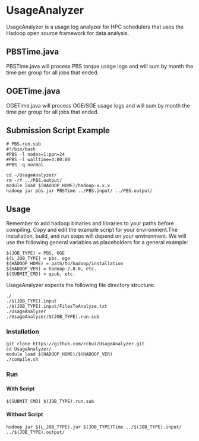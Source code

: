 # UsageAnalyzer
UsageAnalyzer is a usage log analyzer for HPC schedulers that uses the Hadoop open source framework for data analysis.

## PBSTime.java
PBSTime.java will process PBS torque usage logs and will sum by month the time per group for all jobs that ended.

## OGETime.java
OGETime.java will process OGE/SGE usage logs and will sum by month the time per group for all jobs that ended.

## Submission Script Example
```
# PBS.run.sub
#!/bin/bash                                                                                                                             
#PBS -l nodes=1:ppn=24
#PBS -l walltime=4:00:00
#PBS -q normal

cd ~/UsageAnalyzer/
rm -rf ../PBS.output/
module load $(HADOOP_HOME)/hadoop-x.x.x
hadoop jar pbs.jar PBSTime ../PBS.input/ ../PBS.output/
```

## Usage
Remember to add hadoop binaries and libraries to your paths before compiling. Copy and edit the example script for your environment.The installation, build, and run steps will depend on your environment. We will use the following general variables as placeholders for a general example:
```
$(JOB_TYPE) = PBS, OGE
$(L_JOB_TYPE) = pbs, oge
$(HADOOP_HOME) = path/to/hadoop/installation
$(HADOOP_VER) = hadoop-2.8.0, etc.
$(SUBMIT_CMD) = qsub, etc.
```
UsageAnalyzer expects the following file directory structure:
```
./
./$(JOB_TYPE).input
./$(JOB_TYPE).input/FilesToAnalyze.txt
./UsageAnalyzer
./UsageAnalyzer/$(JOB_TYPE).run.sub
```
### Installation
```
git clone https://github.com/rchui/UsageAnalyzer.git
cd UsageAnalyzer/
module load $(HADOOP_HOME)/$(HADOOP_VER)
./compile.sh
```

### Run
#### With Script
```
$(SUBMIT_CMD) $(JOB_TYPE).run.sub
```

#### Without Script
```
hadoop jar $(L_JOB_TYPE).jar $(JOB_TYPE)Time ../$(JOB_TYPE).input/ ../$(JOB_TYPE).output/
```

